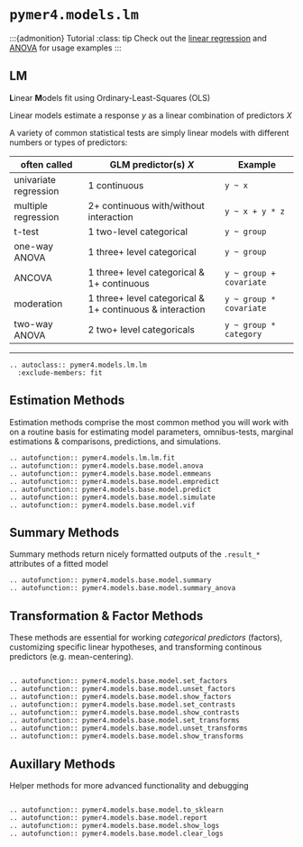 # `pymer4.models.lm`

:::{admonition} Tutorial
:class: tip
Check out the [linear regression](../../tutorials/01_lm.ipynb) and [ANOVA](../../tutorials/02_categorical.ipynb) for usage examples
:::

## LM

**L**inear **M**odels fit using Ordinary-Least-Squares (OLS)

Linear models estimate a response $y$ as a linear combination of predictors $X$

A variety of common statistical tests are simply linear models with different numbers or types of predictors:

| often called | GLM predictor(s) $X$ | Example |
|-------------|---------|-------------|
| univariate regression | 1 continuous | `y ~ x` |
| multiple regression | 2+ continuous with/without interaction | `y ~ x + y * z` |
| t-test | 1 two-level categorical | `y ~ group` |
| one-way ANOVA | 1 three+ level categorical | `y ~ group` |
| ANCOVA | 1 three+ level categorical & 1+ continuous | `y ~ group + covariate` |
| moderation | 1 three+ level categorical & 1+ continuous & interaction | `y ~ group * covariate` |
| two-way ANOVA | 2 two+ level categoricals | `y ~ group * category` |

---

```{eval-rst}
.. autoclass:: pymer4.models.lm.lm
  :exclude-members: fit

```

## Estimation Methods 

Estimation methods comprise the most common method you will work with on a routine basis for estimating model parameters, omnibus-tests, marginal estimations & comparisons, predictions, and simulations. 

```{eval-rst}
.. autofunction:: pymer4.models.lm.lm.fit
.. autofunction:: pymer4.models.base.model.anova
.. autofunction:: pymer4.models.base.model.emmeans
.. autofunction:: pymer4.models.base.model.empredict
.. autofunction:: pymer4.models.base.model.predict
.. autofunction:: pymer4.models.base.model.simulate
.. autofunction:: pymer4.models.base.model.vif

```

## Summary Methods

Summary methods return nicely formatted outputs of the `.result_*` attributes of a fitted model

```{eval-rst}
.. autofunction:: pymer4.models.base.model.summary
.. autofunction:: pymer4.models.base.model.summary_anova

```

## Transformation & Factor Methods

These methods are essential for working *categorical predictors* (factors), customizing specific linear hypotheses, and transforming continous predictors (e.g. mean-centering).

```{eval-rst}

.. autofunction:: pymer4.models.base.model.set_factors
.. autofunction:: pymer4.models.base.model.unset_factors
.. autofunction:: pymer4.models.base.model.show_factors
.. autofunction:: pymer4.models.base.model.set_contrasts
.. autofunction:: pymer4.models.base.model.show_contrasts
.. autofunction:: pymer4.models.base.model.set_transforms
.. autofunction:: pymer4.models.base.model.unset_transforms
.. autofunction:: pymer4.models.base.model.show_transforms

```

## Auxillary Methods

Helper methods for more advanced functionality and debugging

```{eval-rst}

.. autofunction:: pymer4.models.base.model.to_sklearn
.. autofunction:: pymer4.models.base.model.report
.. autofunction:: pymer4.models.base.model.show_logs
.. autofunction:: pymer4.models.base.model.clear_logs

```
